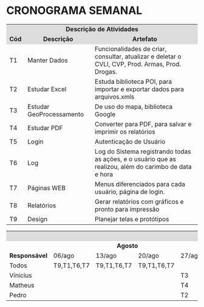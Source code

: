 # CRONOGRAMA SEMANAL

<table>
<tr>
<td colspan="30" bgcolor="#DCDCDC" align="center"><b>Descrição de Atividades</b></td>
</tr>
<tr>
<td colspan="4"  bgcolor="#DCDCDC" align="center"><b>Cód</b.</td>
<td colspan="4"  bgcolor="#DCDCDC" align="center"><b>Descrição</b></td>
<td colspan="4"  bgcolor="#DCDCDC" align="center"><b>Artefato</b></td>
</tr>
<tr>
<td colspan="4">T1</td>
<td colspan="4" >Manter Dados</td>
<td colspan="4">Funcionalidades de criar, consultar, atualizar e deletar o CVLI, CVP, Prod. Armas, Prod. Drogas.</td>
</tr>
<tr>
<td colspan="4">T2</td>
<td colspan="4">Estudar Excel</td>
<td colspan="4">Estuda biblioteca POI, para importar e exportar dados para arquivos.xmls</td>
</tr>
<tr>
<td colspan="4">T3</td>
<td colspan="4" >Estudar GeoProcessamento</td>
<td colspan="4">De uso do mapa, biblioteca Google</td>
</tr>
<tr>
<td colspan="4">T4</td>
<td colspan="4" >Estudar PDF</td>
<td colspan="4">Converter para PDF, para salvar e imprimir os relatórios</td>
</tr>
<tr>
<td colspan="4">T5</td>
<td colspan="4">Login</td>
<td colspan="4">Autenticação de Usuário</td>
</tr>
<tr>
<td colspan="4">T6</td>
<td colspan="4" >Log</td>
<td colspan="4">Log do Sistema registrando todas as ações, e o usuário que as realizou, além do carimbo de data e hora</td>
</tr>
<tr>
<td colspan="4">T7</td>
<td colspan="4">Páginas WEB</td>
<td colspan="4">Menus diferenciados para cada usuário, página de login.</td>
</tr>
<tr>
<td colspan="4">T8</td>
<td colspan="4">Relatórios</td>
<td colspan="4">Gerar relatórios com gráficos e pronto para impressão</td>
</tr>
<tr>
<td colspan="4">T9</td>
<td colspan="4">Design</td>
<td colspan="4">Planejar telas e protótipos</td>
</tr>
</table>

<table>
<tr>
  <td colspan="30" bgcolor="#DCDCDC" align="center"><b>CRONOGRAMA</td>
  </tr>
<tr>
<td colspan="6"></td>
<td colspan="4" ><center><b>Agosto</b></center></td>
<td colspan="4"><center><b>Setembro</b></center></td>
<td colspan="5"><center><b>Outubro</b></center></td>
<td colspan="4"><center><b>Novembro</b></center></td>
<td colspan="5"><center><b>Dezembro</b></center></td>
</tr>
<tr>
 <td colspan="6"><b>Responsável</b></td>
 
 <td >06/ago</td>
 <td >13/ago</td>
 <td >20/ago</td>
 <td >27/ago</td>
 <td >03/set</td>
 <td >10/set</td>
<td >17/set</td>
 <td >24/set</td>
 <td >01/out</td>
 <td >08/out</td>
 <td >15/out</td>
<td >22/out</td>
 <td >29/out</td>
 <td >05/nov</td>
 <td >12/nov</td>
<td >19/nov</td>
 <td >26/nov</td>
 <td >03/Dez</td>
 <td >10/Dez</td>
 <td >17/Dez</td>
  <td >24/Dez</td>
 </tr>
<tr>
<td colspan="6">Todos</td>
<td colspan="1">T9,T1,T6,T7</td>
<td colspan="1">T9,T1,T6,T7</td>
<td colspan="1">T9,T1,T6,T7</td>
<td colspan="1"></td>
<td colspan="1"></td>
<td colspan="1"></td>
<td colspan="1"></td>
<td colspan="1">T5</td>
<td colspan="1">T5</td>
<td colspan="1">T8</td>
<td colspan="1">T8</td>
<td colspan="1">T8</td>
<td colspan="1">T8</td>
<td colspan="1"></td>
<td colspan="1"></td>
<td colspan="1"></td>
<td colspan="1"></td>
<td colspan="1"></td>
<td colspan="1"></td>
<td colspan="1"></td>
<td colspan="1"></td>

</tr>
<td colspan="6">Vínicius</td>
<td colspan="1"></td>
<td colspan="1"></td>
<td colspan="1"></td>
<td colspan="1">T3</td>
<td colspan="1">T3</td>
<td colspan="1">T3</td>
<td colspan="1">T3</td>
<td colspan="1"></td>
<td colspan="1"></td>
<td colspan="1"></td>
<td colspan="1"></td>
<td colspan="1"></td>
<td colspan="1"></td>
<td colspan="1"></td>
<td colspan="1"></td>
<td colspan="1"></td>
<td colspan="1"></td>
<td colspan="1"></td>
<td colspan="1"></td>
<td colspan="1"></td>
<td colspan="1"></td>

</tr>
<td colspan="6">Matheus</td>
<td colspan="1"></td>
<td colspan="1"></td>
<td colspan="1"></td>
<td colspan="1">T4</td>
<td colspan="1">T4</td>
<td colspan="1">T4</td>
<td colspan="1">T4</td>
<td colspan="1"></td>
<td colspan="1"></td>
<td colspan="1"></td>
<td colspan="1"></td>
<td colspan="1"></td>
<td colspan="1"></td>
<td colspan="1"></td>
<td colspan="1"></td>
<td colspan="1"></td>
<td colspan="1"></td>
<td colspan="1"></td>
<td colspan="1"></td>
<td colspan="1"></td>
<td colspan="1"></td>

</tr>
<td colspan="6">Pedro</td>
<td colspan="1"></td>
<td colspan="1"></td>
<td colspan="1"></td>
<td colspan="1">T2</td>
<td colspan="1">T2</td>
<td colspan="1">T2</td>
<td colspan="1">T2</td>
<td colspan="1"></td>
<td colspan="1"></td>
<td colspan="1"></td>
<td colspan="1"></td>
<td colspan="1"></td>
<td colspan="1"></td>
<td colspan="1"></td>
<td colspan="1"></td>
<td colspan="1"></td>
<td colspan="1"></td>
<td colspan="1"></td>
<td colspan="1"></td>
<td colspan="1"></td>
<td colspan="1"></td>
</tr>
</table>
